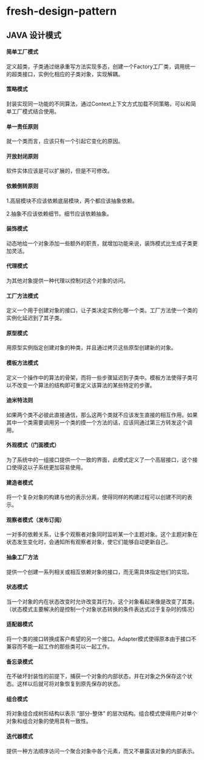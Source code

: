 # fresh-design-pattern

## JAVA 设计模式

#### 简单工厂模式

定义超类，子类通过继承重写方法实现多态，创建一个Factory工厂类，调用统一的超类接口，实例化相应的子类对象，实现解耦。

#### 策略模式

封装实现同一功能的不同算法，通过Context上下文方式加载不同策略，可以和简单工厂模式结合使用。

#### 单一责任原则

就一个类而言，应该只有一个引起它变化的原因。

#### 开放封闭原则
软件实体应该是可以扩展的，但是不可修改。

#### 依赖倒转原则

1.高层模块不应该依赖底层模块，两个都应该抽象依赖。

2.抽象不应该依赖细节。细节应该依赖抽象。

#### 装饰模式

动态地给一个对象添加一些额外的职责，就增加功能来说，装饰模式比生成子类更加灵活。

#### 代理模式

为其他对象提供一种代理以控制对这个对象的访问。

#### 工厂方法模式

定义一个用于创建对象的接口，让子类决定实例化哪一个类。工厂方法使一个类的实例化延迟到了其子类。

#### 原型模式

用原型实例指定创建对象的种类，并且通过拷贝这些原型创建新的对象。

#### 模板方法模式

定义一个操作中的算法的骨架，而将一些步骤延迟到子类中。模板方法使得子类可以不改变一个算法的结构即可重定义该算法的某些特定的步骤。

#### 迪米特法则

如果两个类不必彼此直接通信，那么这两个类就不应该发生直接的相互作用。如果其中一个类需要调用另一个类的摸一个方法的话，应该同通过第三方转发这个调用。

#### 外观模式（门面模式）

为了系统中的一组接口提供一个一致的界面，此模式定义了一个高层接口，这个接口使得这以子系统更加容易使用。

#### 建造者模式

将一个复杂对象的构建与他的表示分离，使得同样的构建过程可以创建不同的表示。

#### 观察者模式（发布订阅）

一对多的依赖关系，让多个观察者对象同时监听某一个主题对象。这个主题对象在状态发生变化时，会通知所有观察者对象，使它们能够自动更新自己。

#### 抽象工厂方法

提供一个创建一系列相关或相互依赖对象的接口，而无需具体指定他们的实现。

#### 状态模式

当一个对象的内在状态改变时允许改变其行为，这个对象看起来像是改变了其类。（状态模式主要解决的是控制一个对象状态转换的条件表达式过于复杂时的情况）

#### 适配器模式

将一个类的接口转换成客户希望的另一个接口。Adapter模式使得原本由于接口不兼容而不能一起工作的那些类可以一起工作。

#### 备忘录模式

在不破坏封装性的前提下，捕获一个对象的内部状态，并在对象之外保存这个状态。这样以后就可将对象恢复到原先保存的状态。

#### 组合模式

将对象组合成树形结构以表示 “部分-整体” 的层次结构。组合模式使得用户对单个对象和组合对象的使用具有一致性。 

#### 迭代器模式

提供一种方法顺序访问一个聚合对象中各个元素，而又不暴露该对象的内部表示。

